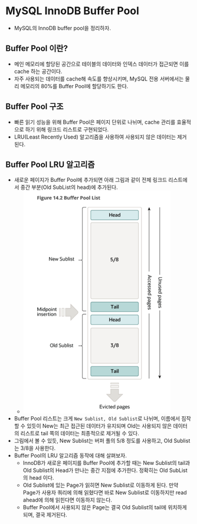 # MySQL InnoDB Buffer Pool

- MySQL의 InnoDB buffer pool을 정리하자.

## Buffer Pool 이란?

- 메인 메모리에 할당된 공간으로 테이블의 데이터와 인덱스 데이터가 접근되면 이를 cache 하는 공간이다.
- 자주 사용되는 데이터를 cache해 속도를 향상시키며, MySQL 전용 서버에서는 물리 메모리의 80%를 Buffer Pool에 할당하기도 한다.

## Buffer Pool 구조

- 빠른 읽기 성능을 위해 Buffer Pool은 페이지 단위로 나뉘며, cache 관리를 효율적으로 하기 위해 링크드 리스트로 구현되었다.
- LRU(Least Recently Used) 알고리즘을 사용하여 사용되지 않은 데이터는 제거된다.

## Buffer Pool LRU 알고리즘

- 새로운 페이지가 Buffer Pool에 추가되면 아래 그림과 같이 전체 링크드 리스트에서 중간 부분(Old SubList의 head)에 추가된다.
  - <img src="https://github.com/programmer-sjk/TIL/blob/main/images/db/innodb_buffer_pool.png" width="400">
- Buffer Pool 리스트는 크게 `New Sublist, Old Sublist`로 나뉘며, 이름에서 짐작할 수 있듯이 New는 최근 접근된 데이터가 유지되며 Old는 사용되지 않은 데이터의 리스트로 tail 쪽의 데이터는 최종적으로 제거될 수 있다.
- 그림에서 볼 수 있듯, New Sublist는 버퍼 풀의 5/8 정도를 사용하고, Old Sublist는 3/8을 사용한다.
- Buffer Pool의 LRU 알고리즘 동작에 대해 살펴보자.
  - InnoDB가 새로운 페이지를 Buffer Pool에 추가할 때는 New Sublist의 tail과 Old Sublist의 Head가 만나는 중간 지점에 추가한다. 정확히는 Old SubList의 head 이다.
  - Old Sublist에 있는 Page가 읽히면 New Sublist로 이동하게 된다. 만약 Page가 사용자 쿼리에 의해 읽혔다면 바로 New Sublist로 이동하지만 read ahead에 의해 읽힌다면 이동하지 않는다.
  - Buffer Pool에서 사용되지 않은 Page는 결국 Old Sublist의 tail에 위치하게 되며, 결국 제거된다.
